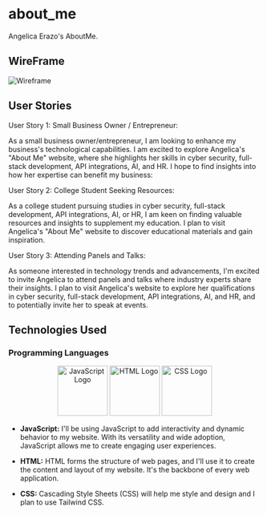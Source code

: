 # about_me

Angelica Erazo's AboutMe.

## WireFrame

![Wireframe](https://i.imgur.com/5wUQHCW.jpg)

## User Stories 

User Story 1: Small Business Owner / Entrepreneur:

As a small business owner/entrepreneur, I am looking to enhance my business's technological capabilities. I am excited to explore Angelica's "About Me" website, where she highlights her skills in cyber security, full-stack development, API integrations, AI, and HR. I hope to find insights into how her expertise can benefit my business:

User Story 2: College Student Seeking Resources:

As a college student pursuing studies in cyber security, full-stack development, API integrations, AI, or HR, I am keen on finding valuable resources and insights to supplement my education. I plan to visit Angelica's "About Me" website to discover educational materials and gain inspiration.

User Story 3: Attending Panels and Talks:

As someone interested in technology trends and advancements, I'm excited to invite Angelica to attend panels and talks where industry experts share their insights. I plan to visit Angelica's website to explore her qualifications in cyber security, full-stack development, API integrations, AI, and HR, and to potentially invite her to speak at events. 


## Technologies Used

### Programming Languages

<p align="center">
  <img src="https://www.freepnglogos.com/uploads/javascript-png/png-javascript-badge-picture-8.png" alt="JavaScript Logo" width="100" height="100">
  <img src="https://encrypted-tbn0.gstatic.com/images?q=tbn:ANd9GcSZ2I-ldjzKQRJX1boL2V3ieuDWA0LZFrIzfboKLP0vEg&s" alt="HTML Logo" width="100" height="100">
  <img src="https://upload.wikimedia.org/wikipedia/commons/thumb/d/d5/CSS3_logo_and_wordmark.svg/1200px-CSS3_logo_and_wordmark.svg.png" alt="CSS Logo" width="100" height="100">
</p>

- **JavaScript:** I'll be using JavaScript to add interactivity and dynamic behavior to my website. With its versatility and wide adoption, JavaScript allows me to create engaging user experiences.

- **HTML:** HTML forms the structure of web pages, and I'll use it to create the content and layout of my website. It's the backbone of every web application.

- **CSS:** Cascading Style Sheets (CSS) will help me style and design and I plan to use Tailwind CSS.


